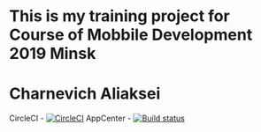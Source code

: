 # This is my training project for Course of Mobbile Development 2019 Minsk
# Charnevich Aliaksei 
CircleCI - [![CircleCI](https://circleci.com/gh/Liaksiejka1337/liaksiejka.svg?style=svg)](https://circleci.com/gh/Liaksiejka1337/liaksiejka)
AppCenter - [![Build status](https://build.appcenter.ms/v0.1/apps/2063033f-53fe-4fa9-bd04-bbba9bb6c98c/branches/master/badge)](https://appcenter.ms)


